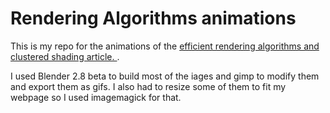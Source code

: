 # Rendering Algorithms animations

This is my repo for the animations of the [ efficient rendering algorithms and clustered shading article. ](http://www.aortiz.me/2018/12/02/CG.html).

I used Blender 2.8 beta to build most of the iages and gimp to modify them and export them as gifs. I also had to resize some of them to fit my webpage so I used imagemagick for that. 
